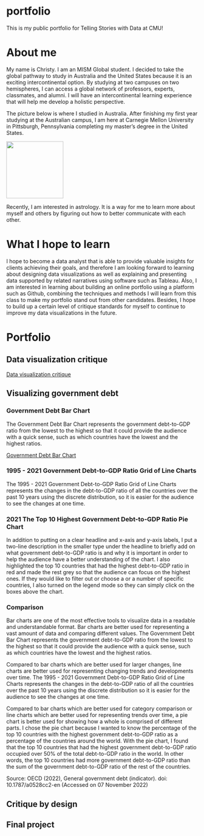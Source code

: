 # portfolio
This is my public portfolio for Telling Stories with Data at CMU!

# About me
My name is Christy. I am an MISM Global student. I decided to take the global pathway to study in Australia and the United States because it is an exciting intercontinental option. By studying at two campuses on two hemispheres, I can access a global network of professors, experts, classmates, and alumni. I will have an intercontinental learning experience that will help me develop a holistic perspective. 

The picture below is where I studied in Australia. After finishing my first year studying at the Australian campus, I am here at Carnegie Mellon University in Pittsburgh, Pennsylvania completing my master’s degree in the United States.

<img src="https://user-images.githubusercontent.com/116990977/198948699-526a6296-aaad-4cdb-a821-0366421dc592.jpg" width="150"/>

Recently, I am interested in astrology. It is a way for me to learn more about myself and others by figuring out how to better communicate with each other. 

# What I hope to learn
I hope to become a data analyst that is able to provide valuable insights for clients achieving their goals, and therefore I am looking forward to learning about designing data visualizations as well as explaining and presenting data supported by related narratives using software such as Tableau. Also, I am interested in learning about building an online portfolio using a platform such as Github, combining the techniques and methods I will learn from this class to make my portfolio stand out from other candidates. Besides, I hope to build up a certain level of critique standards for myself to continue to improve my data visualizations in the future. 

# Portfolio
## Data visualization critique 
[Data visualization critique](https://docs.google.com/spreadsheets/d/1m4KejSpVYsY0bVbTuGnZ5IqE1TTPp8nr/edit?usp=sharing&ouid=113615484674101933870&rtpof=true&sd=true)

## Visualizing government debt
### Government Debt Bar Chart
The Government Debt Bar Chart represents the government debt-to-GDP ratio from the lowest to the highest so that it could provide the audience with a quick sense, such as which countries have the lowest and the highest ratios.

[Government Debt Bar Chart](/dataviz2.md)

### 1995 - 2021 Government Debt-to-GDP Ratio Grid of Line Charts
The 1995 - 2021 Government Debt-to-GDP Ratio Grid of Line Charts represents the changes in the debt-to-GDP ratio of all the countries over the past 10 years using the discrete distribution, so it is easier for the audience to see the changes at one time.

<div class="flourish-embed flourish-chart" data-src="visualisation/11731734"><script src="https://public.flourish.studio/resources/embed.js"></script></div>

### 2021 The Top 10 Highest Government Debt-to-GDP Ratio Pie Chart
In addition to putting on a clear headline and x-axis and y-axis labels, I put a two-line description in the smaller type under the headline to briefly add on what government debt-to-GDP ratio is and why it is important in order to help the audience have a better understanding of the chart. I also highlighted the top 10 countries that had the highest debt-to-GDP ratio in red and made the rest grey so that the audience can focus on the highest ones. If they would like to filter out or choose a or a number of specific countries, I also turned on the legend mode so they can simply click on the boxes above the chart.

<div class="flourish-embed flourish-chart" data-src="visualisation/11733612"><script src="https://public.flourish.studio/resources/embed.js"></script></div>

### Comparison
Bar charts are one of the most effective tools to visualize data in a readable and understandable format. Bar charts are better used for representing a vast amount of data and comparing different values. The Government Debt Bar Chart represents the government debt-to-GDP ratio from the lowest to the highest so that it could provide the audience with a quick sense, such as which countries have the lowest and the highest ratios.

Compared to bar charts which are better used for larger changes, line charts are better used for representing changing trends and developments over time. The 1995 - 2021 Government Debt-to-GDP Ratio Grid of Line Charts represents the changes in the debt-to-GDP ratio of all the countries over the past 10 years using the discrete distribution so it is easier for the audience to see the changes at one time.

Compared to bar charts which are better used for category comparison or line charts which are better used for representing trends over time, a pie chart is better used for showing how a whole is comprised of different parts. I chose the pie chart because I wanted to know the percentage of the top 10 countries with the highest government debt-to-GDP ratio as a percentage of the countries around the world. With the pie chart, I found that the top 10 countries that had the highest government debt-to-GDP ratio occupied over 50% of the total debt-to-GDP ratio in the world. In other words, the top 10 countries had more government debt-to-GDP ratio than the sum of the government debt-to-GDP ratio of the rest of the countries. 

Source: OECD (2022), General government debt (indicator). doi: 10.1787/a0528cc2-en (Accessed on 07 November 2022)

## Critique by design

## Final project

